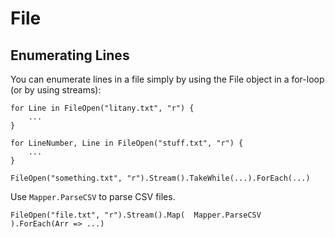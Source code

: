 # File

## Enumerating Lines

You can enumerate lines in a file simply by using the File object in a
for-loop (or by using streams):

```ahk
for Line in FileOpen("litany.txt", "r") {
    ...
}

for LineNumber, Line in FileOpen("stuff.txt", "r") {
    ...
}

FileOpen("something.txt", "r").Stream().TakeWhile(...).ForEach(...)
```

Use `Mapper.ParseCSV` to parse CSV files.

```ahk
FileOpen("file.txt", "r").Stream().Map(  Mapper.ParseCSV  ).ForEach(Arr => ...)
```
